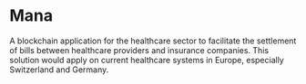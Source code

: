 # Mana
A blockchain application for the healthcare sector to facilitate the settlement of bills between healthcare providers and insurance companies.
This solution would apply on current healthcare systems in Europe, especially Switzerland and Germany.
